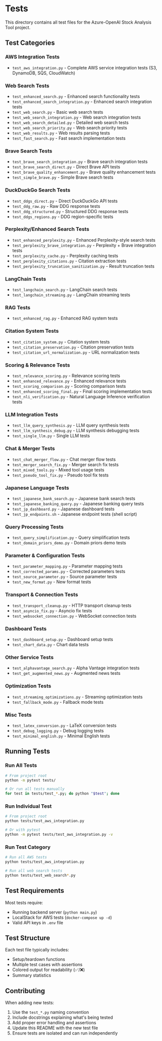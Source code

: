 # Tests

This directory contains all test files for the Azure-OpenAI Stock Analysis Tool project.

## Test Categories

### AWS Integration Tests
- `test_aws_integration.py` - Complete AWS service integration tests (S3, DynamoDB, SQS, CloudWatch)

### Web Search Tests
- `test_enhanced_search.py` - Enhanced search functionality tests
- `test_enhanced_search_integration.py` - Enhanced search integration tests
- `test_web_search.py` - Basic web search tests
- `test_web_search_integration.py` - Web search integration tests
- `test_web_search_detailed.py` - Detailed web search tests
- `test_web_search_priority.py` - Web search priority tests
- `test_web_results.py` - Web results parsing tests
- `test_fast_search.py` - Fast search implementation tests

### Brave Search Tests
- `test_brave_search_integration.py` - Brave search integration tests
- `test_brave_search_direct.py` - Direct Brave API tests
- `test_brave_quality_enhancement.py` - Brave quality enhancement tests
- `test_simple_brave.py` - Simple Brave search tests

### DuckDuckGo Search Tests
- `test_ddgs_direct.py` - Direct DuckDuckGo API tests
- `test_ddg_raw.py` - Raw DDG response tests
- `test_ddg_structured.py` - Structured DDG response tests
- `test_ddgs_regions.py` - DDG region-specific tests

### Perplexity/Enhanced Search Tests
- `test_enhanced_perplexity.py` - Enhanced Perplexity-style search tests
- `test_perplexity_brave_integration.py` - Perplexity + Brave integration tests
- `test_perplexity_cache.py` - Perplexity caching tests
- `test_perplexity_citations.py` - Citation extraction tests
- `test_perplexity_truncation_sanitization.py` - Result truncation tests

### LangChain Tests
- `test_langchain_search.py` - LangChain search tests
- `test_langchain_streaming.py` - LangChain streaming tests

### RAG Tests
- `test_enhanced_rag.py` - Enhanced RAG system tests

### Citation System Tests
- `test_citation_system.py` - Citation system tests
- `test_citation_preservation.py` - Citation preservation tests
- `test_citation_url_normalization.py` - URL normalization tests

### Scoring & Relevance Tests
- `test_relevance_scoring.py` - Relevance scoring tests
- `test_enhanced_relevance.py` - Enhanced relevance tests
- `test_scoring_comparison.py` - Scoring comparison tests
- `test_enhanced_scoring_final.py` - Final scoring implementation tests
- `test_nli_verification.py` - Natural Language Inference verification tests

### LLM Integration Tests
- `test_llm_query_synthesis.py` - LLM query synthesis tests
- `test_llm_synthesis_debug.py` - LLM synthesis debugging tests
- `test_single_llm.py` - Single LLM tests

### Chat & Merger Tests
- `test_chat_merger_flow.py` - Chat merger flow tests
- `test_merger_search_fix.py` - Merger search fix tests
- `test_mixed_tools.py` - Mixed tool usage tests
- `test_pseudo_tool_fix.py` - Pseudo tool fix tests

### Japanese Language Tests
- `test_japanese_bank_search.py` - Japanese bank search tests
- `test_japanese_banking_query.py` - Japanese banking query tests
- `test_jp_dashboard.py` - Japanese dashboard tests
- `test_jp_endpoints.sh` - Japanese endpoint tests (shell script)

### Query Processing Tests
- `test_query_simplification.py` - Query simplification tests
- `test_domain_priors_demo.py` - Domain priors demo tests

### Parameter & Configuration Tests
- `test_parameter_mapping.py` - Parameter mapping tests
- `test_corrected_params.py` - Corrected parameters tests
- `test_source_parameter.py` - Source parameter tests
- `test_new_format.py` - New format tests

### Transport & Connection Tests
- `test_transport_cleanup.py` - HTTP transport cleanup tests
- `test_asyncio_fix.py` - Asyncio fix tests
- `test_websocket_connection.py` - WebSocket connection tests

### Dashboard Tests
- `test_dashboard_setup.py` - Dashboard setup tests
- `test_chart_data.py` - Chart data tests

### Other Service Tests
- `test_alphavantage_search.py` - Alpha Vantage integration tests
- `test_get_augmented_news.py` - Augmented news tests

### Optimization Tests
- `test_streaming_optimizations.py` - Streaming optimization tests
- `test_fallback_mode.py` - Fallback mode tests

### Misc Tests
- `test_latex_conversion.py` - LaTeX conversion tests
- `test_debug_logging.py` - Debug logging tests
- `test_minimal_english.py` - Minimal English tests

## Running Tests

### Run All Tests
```bash
# From project root
python -m pytest tests/

# Or run all tests manually
for test in tests/test_*.py; do python "$test"; done
```

### Run Individual Test
```bash
# From project root
python tests/test_aws_integration.py

# Or with pytest
python -m pytest tests/test_aws_integration.py -v
```

### Run Test Category
```bash
# Run all AWS tests
python tests/test_aws_integration.py

# Run all web search tests
python tests/test_web_search*.py
```

## Test Requirements

Most tests require:
- Running backend server (`python main.py`)
- LocalStack for AWS tests (`docker-compose up -d`)
- Valid API keys in `.env` file

## Test Structure

Each test file typically includes:
- Setup/teardown functions
- Multiple test cases with assertions
- Colored output for readability (✅/❌)
- Summary statistics

## Contributing

When adding new tests:
1. Use the `test_*.py` naming convention
2. Include docstrings explaining what's being tested
3. Add proper error handling and assertions
4. Update this README with the new test file
5. Ensure tests are isolated and can run independently
